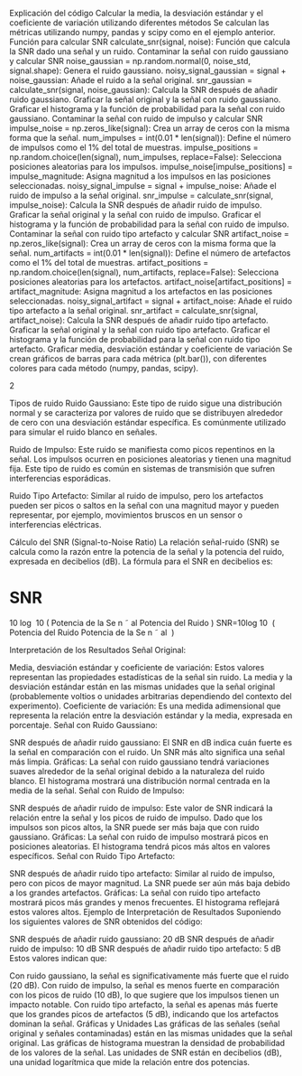 Explicación del código
Calcular la media, la desviación estándar y el coeficiente de variación utilizando diferentes métodos
Se calculan las métricas utilizando numpy, pandas y scipy como en el ejemplo anterior.
Función para calcular SNR
calculate_snr(signal, noise): Función que calcula la SNR dado una señal y un ruido.
Contaminar la señal con ruido gaussiano y calcular SNR
noise_gaussian = np.random.normal(0, noise_std, signal.shape): Genera el ruido gaussiano.
noisy_signal_gaussian = signal + noise_gaussian: Añade el ruido a la señal original.
snr_gaussian = calculate_snr(signal, noise_gaussian): Calcula la SNR después de añadir ruido gaussiano.
Graficar la señal original y la señal con ruido gaussiano.
Graficar el histograma y la función de probabilidad para la señal con ruido gaussiano.
Contaminar la señal con ruido de impulso y calcular SNR
impulse_noise = np.zeros_like(signal): Crea un array de ceros con la misma forma que la señal.
num_impulses = int(0.01 * len(signal)): Define el número de impulsos como el 1% del total de muestras.
impulse_positions = np.random.choice(len(signal), num_impulses, replace=False): Selecciona posiciones aleatorias para los impulsos.
impulse_noise[impulse_positions] = impulse_magnitude: Asigna magnitud a los impulsos en las posiciones seleccionadas.
noisy_signal_impulse = signal + impulse_noise: Añade el ruido de impulso a la señal original.
snr_impulse = calculate_snr(signal, impulse_noise): Calcula la SNR después de añadir ruido de impulso.
Graficar la señal original y la señal con ruido de impulso.
Graficar el histograma y la función de probabilidad para la señal con ruido de impulso.
Contaminar la señal con ruido tipo artefacto y calcular SNR
artifact_noise = np.zeros_like(signal): Crea un array de ceros con la misma forma que la señal.
num_artifacts = int(0.01 * len(signal)): Define el número de artefactos como el 1% del total de muestras.
artifact_positions = np.random.choice(len(signal), num_artifacts, replace=False): Selecciona posiciones aleatorias para los artefactos.
artifact_noise[artifact_positions] = artifact_magnitude: Asigna magnitud a los artefactos en las posiciones seleccionadas.
noisy_signal_artifact = signal + artifact_noise: Añade el ruido tipo artefacto a la señal original.
snr_artifact = calculate_snr(signal, artifact_noise): Calcula la SNR después de añadir ruido tipo artefacto.
Graficar la señal original y la señal con ruido tipo artefacto.
Graficar el histograma y la función de probabilidad para la señal con ruido tipo artefacto.
Graficar media, desviación estándar y coeficiente de variación
Se crean gráficos de barras para cada métrica (plt.bar()), con diferentes colores para cada método (numpy, pandas, scipy).




2

Tipos de ruido
Ruido Gaussiano: Este tipo de ruido sigue una distribución normal y se caracteriza por valores de ruido que se distribuyen alrededor de cero con una desviación estándar específica. Es comúnmente utilizado para simular el ruido blanco en señales.

Ruido de Impulso: Este ruido se manifiesta como picos repentinos en la señal. Los impulsos ocurren en posiciones aleatorias y tienen una magnitud fija. Este tipo de ruido es común en sistemas de transmisión que sufren interferencias esporádicas.

Ruido Tipo Artefacto: Similar al ruido de impulso, pero los artefactos pueden ser picos o saltos en la señal con una magnitud mayor y pueden representar, por ejemplo, movimientos bruscos en un sensor o interferencias eléctricas.

Cálculo del SNR (Signal-to-Noise Ratio)
La relación señal-ruido (SNR) se calcula como la razón entre la potencia de la señal y la potencia del ruido, expresada en decibelios (dB). La fórmula para el SNR en decibelios es:

SNR
=
10
log
⁡
10
(
Potencia de la Se
n
˜
al
Potencia del Ruido
)
SNR=10log 
10
​
 ( 
Potencia del Ruido
Potencia de la Se 
n
˜
 al
​
 )

Interpretación de los Resultados
Señal Original:

Media, desviación estándar y coeficiente de variación: Estos valores representan las propiedades estadísticas de la señal sin ruido. La media y la desviación estándar están en las mismas unidades que la señal original (probablemente voltios o unidades arbitrarias dependiendo del contexto del experimento).
Coeficiente de variación: Es una medida adimensional que representa la relación entre la desviación estándar y la media, expresada en porcentaje.
Señal con Ruido Gaussiano:

SNR después de añadir ruido gaussiano: El SNR en dB indica cuán fuerte es la señal en comparación con el ruido. Un SNR más alto significa una señal más limpia.
Gráficas: La señal con ruido gaussiano tendrá variaciones suaves alrededor de la señal original debido a la naturaleza del ruido blanco. El histograma mostrará una distribución normal centrada en la media de la señal.
Señal con Ruido de Impulso:

SNR después de añadir ruido de impulso: Este valor de SNR indicará la relación entre la señal y los picos de ruido de impulso. Dado que los impulsos son picos altos, la SNR puede ser más baja que con ruido gaussiano.
Gráficas: La señal con ruido de impulso mostrará picos en posiciones aleatorias. El histograma tendrá picos más altos en valores específicos.
Señal con Ruido Tipo Artefacto:

SNR después de añadir ruido tipo artefacto: Similar al ruido de impulso, pero con picos de mayor magnitud. La SNR puede ser aún más baja debido a los grandes artefactos.
Gráficas: La señal con ruido tipo artefacto mostrará picos más grandes y menos frecuentes. El histograma reflejará estos valores altos.
Ejemplo de Interpretación de Resultados
Suponiendo los siguientes valores de SNR obtenidos del código:

SNR después de añadir ruido gaussiano: 20 dB
SNR después de añadir ruido de impulso: 10 dB
SNR después de añadir ruido tipo artefacto: 5 dB
Estos valores indican que:

Con ruido gaussiano, la señal es significativamente más fuerte que el ruido (20 dB).
Con ruido de impulso, la señal es menos fuerte en comparación con los picos de ruido (10 dB), lo que sugiere que los impulsos tienen un impacto notable.
Con ruido tipo artefacto, la señal es apenas más fuerte que los grandes picos de artefactos (5 dB), indicando que los artefactos dominan la señal.
Gráficas y Unidades
Las gráficas de las señales (señal original y señales contaminadas) están en las mismas unidades que la señal original.
Las gráficas de histograma muestran la densidad de probabilidad de los valores de la señal.
Las unidades de SNR están en decibelios (dB), una unidad logarítmica que mide la relación entre dos potencias.
